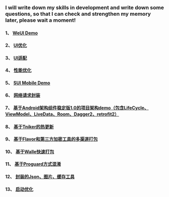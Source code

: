 

### I will write down my skills in development and write down some questions, so that I can check and strengthen my memory later, please wait a moment!



#### 1、 [WeUI Demo](https://zhangshufly.github.io/) 

#### 2、 [UI优化](UI优化.md)

#### 3、 [UI适配](UI适配.md)

#### 4、 [性能优化](性能优化.md)

#### 5、 [SUI Mobile Demo](https://zhangshufly.github.io/SVWebAPP/)

#### 6、 [网络请求封装](https://github.com/ZhangShuFly/LibNetwork) 

#### 7、 [基于Android架构组件稳定版1.0的项目架构demo（包含LifeCycle、ViewModel、LiveData、Room、Dagger2、retrofit2）](https://github.com/ZhangShuFly/Business)

#### 8、 [基于Tniker的热更新](https://github.com/ZhangShuFly/TinkerDemo/blob/master/README.md)

#### 9、 [基于Flavor和第三方加密工具的多渠道打包](https://github.com/ZhangShuFly/Config/blob/master/README.md)

#### 10、 [基于Walle快速打包](https://github.com/ZhangShuFly/TinkerDemo/blob/master/Walle.md)

#### 11、 [基于Proguard方式混淆](https://github.com/ZhangShuFly/Config/blob/master/Proguard.md)

#### 12、 [封装的Json、图片、缓存工具](https://github.com/ZhangShuFly/BaseCompat)

#### 13、 [启动优化](启动优化.md)
